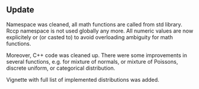 
## Update

Namespace was cleaned, all math functions are called from
std library. Rccp namespace is not used globally any more.
All numeric values are now explicitely <double> or <int>
(or casted to) to avoid overloading ambiguity for math functions.

Moreover, C++ code was cleaned up. There were some improvements
in several functions, e.g. for mixture of normals, or mixture of
Poissons, discrete uniform, or categorical distribution.

Vignette with full list of implemented distributions was added.